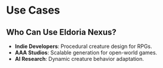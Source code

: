 # Use Cases

## Who Can Use Eldoria Nexus?
- **Indie Developers**: Procedural creature design for RPGs.
- **AAA Studios**: Scalable generation for open-world games.
- **AI Research**: Dynamic creature behavior adaptation.
